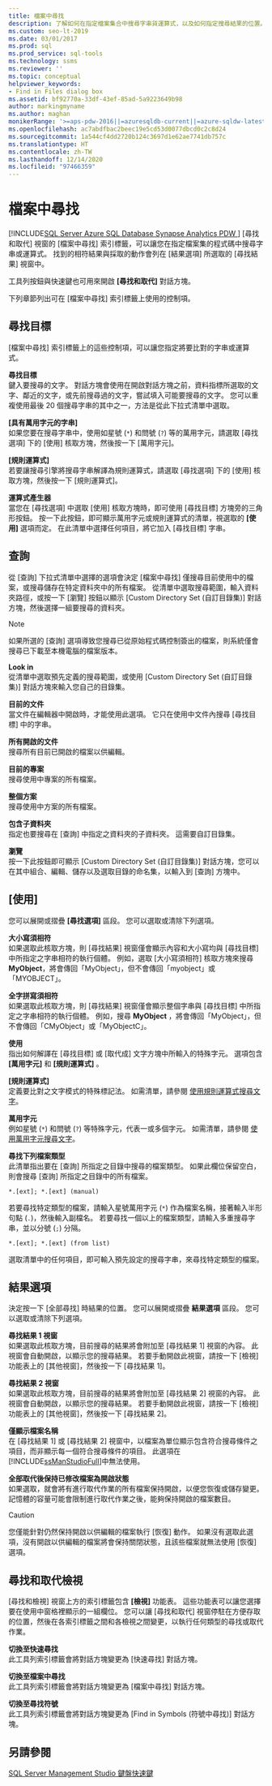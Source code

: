 ```yaml
---
title: 檔案中尋找
description: 了解如何在指定檔案集合中搜尋字串貨運算式，以及如何指定搜尋結果的位置。
ms.custom: seo-lt-2019
ms.date: 03/01/2017
ms.prod: sql
ms.prod_service: sql-tools
ms.technology: ssms
ms.reviewer: ''
ms.topic: conceptual
helpviewer_keywords:
- Find in Files dialog box
ms.assetid: bf92770a-33df-43ef-85ad-5a9223649b98
author: markingmyname
ms.author: maghan
monikerRange: '>=aps-pdw-2016||=azuresqldb-current||=azure-sqldw-latest||>=sql-server-2016||>=sql-server-linux-2017||=azuresqldb-mi-current'
ms.openlocfilehash: ac7abdfbac2beec19e5cd53d0077dbcd0c2c8d24
ms.sourcegitcommit: 1a544cf4dd2720b124c3697d1e62ae7741db757c
ms.translationtype: HT
ms.contentlocale: zh-TW
ms.lasthandoff: 12/14/2020
ms.locfileid: "97466359"
---
```

# <a name="find-in-files"></a>檔案中尋找
[!INCLUDE[SQL Server Azure SQL Database Synapse Analytics PDW ](../../includes/applies-to-version/sql-asdb-asdbmi-asa-pdw.md)]
  [尋找和取代] 視窗的 [檔案中尋找] 索引標籤，可以讓您在指定檔案集的程式碼中搜尋字串或運算式。 找到的相符結果與採取的動作會列在 [結果選項] 所選取的 [尋找結果] 視窗中。  
  
 工具列按鈕與快速鍵也可用來開啟 **[尋找和取代]** 對話方塊。  
  
 下列章節列出可在 [檔案中尋找] 索引標籤上使用的控制項。  
  
## <a name="find-what"></a>尋找目標  
 [檔案中尋找] 索引標籤上的這些控制項，可以讓您指定將要比對的字串或運算式。  
  
 **尋找目標**  
 鍵入要搜尋的文字。 對話方塊會使用在開啟對話方塊之前，資料指標所選取的文字、鄰近的文字，或先前搜尋過的文字，嘗試填入可能要搜尋的文字。 您可以重複使用最後 20 個搜尋字串的其中之一，方法是從此下拉式清單中選取。  
  
 **[具有萬用字元的字串]**  
 如果您要在搜尋字串中，使用如星號 (`*`) 和問號 (`?`) 等的萬用字元，請選取 [尋找選項] 下的 [使用] 核取方塊，然後按一下 [萬用字元]。  
  
 **[規則運算式]**  
 若要讓搜尋引擎將搜尋字串解譯為規則運算式，請選取 [尋找選項] 下的 [使用] 核取方塊，然後按一下 [規則運算式]。  
  
 **運算式產生器**  
 當您在 [尋找選項] 中選取 [使用] 核取方塊時，即可使用 [尋找目標] 方塊旁的三角形按鈕。 按一下此按鈕，即可顯示萬用字元或規則運算式的清單，視選取的 **[使用]** 選項而定。 在此清單中選擇任何項目，將它加入 [尋找目標] 字串。  
  
## <a name="look-in"></a>查詢  
 從 [查詢] 下拉式清單中選擇的選項會決定 [檔案中尋找] 僅搜尋目前使用中的檔案，或搜尋儲存在特定資料夾中的所有檔案。 從清單中選取搜尋範圍，輸入資料夾路徑，或按一下 [瀏覽] 按鈕以顯示 [Custom Directory Set (自訂目錄集)] 對話方塊，然後選擇一組要搜尋的資料夾。  
  
> [!NOTE]  
>  如果所選的 [查詢] 選項導致您搜尋已從原始程式碼控制簽出的檔案，則系統僅會搜尋已下載至本機電腦的檔案版本。  
  
 **Look in**  
 從清單中選取預先定義的搜尋範圍，或使用 [Custom Directory Set (自訂目錄集)] 對話方塊來輸入您自己的目錄集。  
  
 **目前的文件**  
 當文件在編輯器中開啟時，才能使用此選項。 它只在使用中文件內搜尋 [尋找目標] 中的字串。  
  
 **所有開啟的文件**  
 搜尋所有目前已開啟的檔案以供編輯。  
  
 **目前的專案**  
 搜尋使用中專案的所有檔案。  
  
 **整個方案**  
 搜尋使用中方案的所有檔案。  
  
 **包含子資料夾**  
 指定也要搜尋在 [查詢] 中指定之資料夾的子資料夾。 這需要自訂目錄集。  
  
 **瀏覽**  
 按一下此按鈕即可顯示 [Custom Directory Set (自訂目錄集)] 對話方塊，您可以在其中組合、編輯、儲存以及選取目錄的命名集，以輸入到 [查詢] 方塊中。  
  
## <a name="find-options"></a>[使用]  
 您可以展開或摺疊 **[尋找選項]** 區段。 您可以選取或清除下列選項。  
  
 **大小寫須相符**  
 如果選取此核取方塊，則 [尋找結果] 視窗僅會顯示內容和大小寫均與 [尋找目標] 中所指定之字串相符的執行個體。 例如，選取 [大小寫須相符] 核取方塊來搜尋 **MyObject**，將會傳回「MyObject」，但不會傳回「myobject」或「MYOBJECT」。  
  
 **全字拼寫須相符**  
 如果選取此核取方塊，則 [尋找結果] 視窗僅會顯示整個字串與 [尋找目標] 中所指定之字串相符的執行個體。 例如，搜尋 **MyObject** ，將會傳回「MyObject」，但不會傳回「CMyObject」或「MyObjectC」。  
  
 **使用**  
 指出如何解譯在 [尋找目標] 或 [取代成] 文字方塊中所輸入的特殊字元。 選項包含 **[萬用字元]** 和 **[規則運算式]** 。  
  
 **[規則運算式]**  
 定義要比對之文字模式的特殊標記法。 如需清單，請參閱 [使用規則運算式搜尋文字](./search-text-with-regular-expressions.md)。  
  
 **萬用字元**  
 例如星號 (`*`) 和問號 (`?`) 等特殊字元，代表一或多個字元。 如需清單，請參閱 [使用萬用字元搜尋文字](./search-text-with-wildcards.md)。  
  
 **尋找下列檔案類型**  
 此清單指出要在 [查詢] 所指定之目錄中搜尋的檔案類型。 如果此欄位保留空白，則會搜尋 [查詢] 所指定之目錄中的所有檔案。  
  
```  
*.[ext]; *.[ext] (manual)  
```  
  
 若要尋找特定類型的檔案，請輸入星號萬用字元 (`*`) 作為檔案名稱，接著輸入半形句點 (`.`)，然後輸入副檔名。 若要尋找一個以上的檔案類型，請輸入多重搜尋字串，並以分號 (`;`) 分隔。  
  
```  
*.[ext]; *.[ext] (from list)  
```  
  
 選取清單中的任何項目，即可輸入預先設定的搜尋字串，來尋找特定類型的檔案。  
  
## <a name="result-options"></a>結果選項  
 決定按一下 [全部尋找] 時結果的位置。 您可以展開或摺疊 **結果選項** 區段。 您可以選取或清除下列選項。  
  
 **尋找結果 1 視窗**  
 如果選取此核取方塊，目前搜尋的結果將會附加至 [尋找結果 1] 視窗的內容。 此視窗會自動開啟，以顯示您的搜尋結果。 若要手動開啟此視窗，請按一下 [檢視] 功能表上的 [其他視窗]，然後按一下 [尋找結果 1]。  
  
 **尋找結果 2 視窗**  
 如果選取此核取方塊，目前搜尋的結果將會附加至 [尋找結果 2] 視窗的內容。 此視窗會自動開啟，以顯示您的搜尋結果。 若要手動開啟此視窗，請按一下 [檢視] 功能表上的 [其他視窗]，然後按一下 [尋找結果 2]。  
  
 **僅顯示檔案名稱**  
 在 [尋找結果 1] 或 [尋找結果 2] 視窗中，以檔案為單位顯示包含符合搜尋條件之項目，而非顯示每一個符合搜尋條件的項目。 此選項在 [!INCLUDE[ssManStudioFull](../../includes/ssmanstudiofull-md.md)]中無法使用。  
  
 **全部取代後保持已修改檔案為開啟狀態**  
 如果選取，就會將有進行取代作業的所有檔案保持開啟，以便您恢復或儲存變更。 記憶體的容量可能會限制進行取代作業之後，能夠保持開啟的檔案數目。  
  
> [!CAUTION]  
>  您僅能針對仍然保持開啟以供編輯的檔案執行 [恢復] 動作。 如果沒有選取此選項，沒有開啟以供編輯的檔案將會保持關閉狀態，且該些檔案就無法使用 [恢復] 選項。  
  
## <a name="find-and-replace-views"></a>尋找和取代檢視  
 [尋找和檢視] 視窗上方的索引標籤包含 **[檢視]** 功能表。 這些功能表可以讓您選擇要在使用中窗格裡顯示的一組欄位。 您可以讓 [尋找和取代] 視窗停駐在方便存取的位置，然後在各索引標籤之間和各檢視之間變更，以執行任何類型的尋找或取代作業。  
  
 **切換至快速尋找**  
 此工具列索引標籤會將對話方塊變更為 [快速尋找] 對話方塊。  
  
 **切換至檔案中尋找**  
 此工具列索引標籤會將對話方塊變更為 [檔案中尋找] 對話方塊。  
  
 **切換至尋找符號**  
 此工具列索引標籤會將對話方塊變更為 [Find in Symbols (符號中尋找)] 對話方塊。  
  
## <a name="see-also"></a>另請參閱  
 [SQL Server Management Studio 鍵盤快速鍵](../../ssms/sql-server-management-studio-keyboard-shortcuts.md)